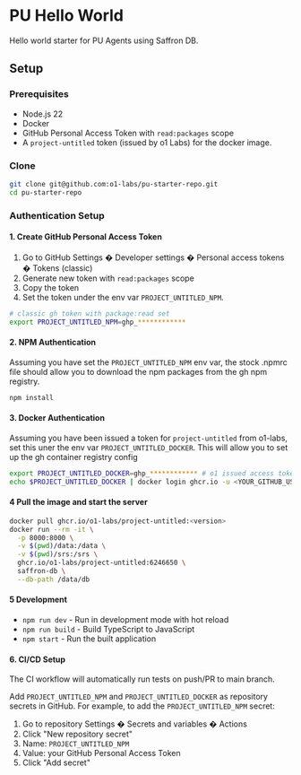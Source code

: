 # PU Hello World

Hello world starter for PU Agents using Saffron DB.

## Setup

### Prerequisites

- Node.js 22
- Docker
- GitHub Personal Access Token with `read:packages` scope
- A `project-untitled` token (issued by o1 Labs) for the docker image.

### Clone
```bash
git clone git@github.com:o1-labs/pu-starter-repo.git
cd pu-starter-repo
```

### Authentication Setup

#### 1. Create GitHub Personal Access Token

1. Go to GitHub Settings � Developer settings � Personal access tokens � Tokens (classic)
2. Generate new token with `read:packages` scope
3. Copy the token
4. Set the token under the env var `PROJECT_UNTITLED_NPM`.
```bash
# classic gh token with package:read set
export PROJECT_UNTITLED_NPM=ghp_************
```

#### 2. NPM Authentication

Assuming you have set the `PROJECT_UNTITLED_NPM` env var, the stock .npmrc file should allow you to download the npm packages
from the gh npm registry.

```bash
npm install
```

#### 3. Docker Authentication

Assuming you have been issued a token for `project-untitled` from o1-labs, set this uner the env var `PROJECT_UNTITLED_DOCKER`.
This will allow you to set up the gh container registry config

```bash
export PROJECT_UNTITLED_DOCKER=ghp_************ # o1 issued access token for docker registry access
echo $PROJECT_UNTITLED_DOCKER | docker login ghcr.io -u <YOUR_GITHUB_USERNAME> --password-stdin
```

#### 4 Pull the image and start the server

```bash
docker pull ghcr.io/o1-labs/project-untitled:<version>
docker run --rm -it \
  -p 8000:8000 \
  -v $(pwd)/data:/data \
  -v $(pwd)/srs:/srs \
  ghcr.io/o1-labs/project-untitled:6246650 \
  saffron-db \
  --db-path /data/db
```

#### 5 Development

- `npm run dev` - Run in development mode with hot reload
- `npm run build` - Build TypeScript to JavaScript
- `npm start` - Run the built application

#### 6. CI/CD Setup

The CI workflow will automatically run tests on push/PR to main branch.

Add `PROJECT_UNTITLED_NPM` and `PROJECT_UNTITLED_DOCKER` as repository secrets in GitHub.
For example, to add the `PROJECT_UNTITLED_NPM` secret:

1. Go to repository Settings � Secrets and variables � Actions
2. Click "New repository secret"
3. Name: `PROJECT_UNTITLED_NPM`
4. Value: your GitHub Personal Access Token
5. Click "Add secret"
